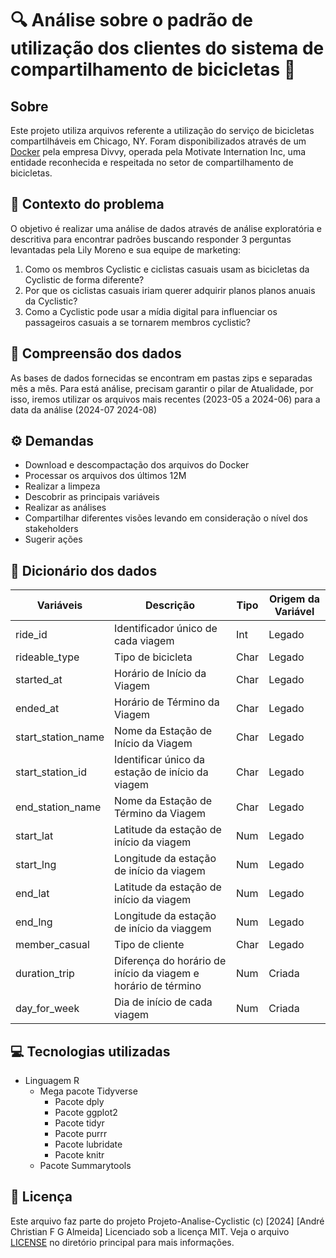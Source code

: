 # 🔍 Análise sobre o padrão de utilização dos clientes do sistema de compartilhamento de bicicletas 🔎
## Sobre 
Este projeto utiliza arquivos referente a utilização do serviço de bicicletas compartilháveis em Chicago, NY. Foram disponibilizados através de um [Docker](https://divvy-tripdata.s3.amazonaws.com/index.html) pela empresa Divvy, operada pela Motivate Internation Inc, uma entidade reconhecida e respeitada no setor de compartilhamento de bicicletas. 

## 🤯 Contexto do problema
O objetivo é realizar uma análise de dados através de análise exploratória e descritiva para encontrar padrões buscando responder 3 perguntas levantadas pela Lily Moreno e sua equipe de marketing: 

1. Como os membros Cyclistic e ciclistas casuais usam as bicicletas da Cyclistic de forma diferente?
2. Por que os ciclistas casuais iriam querer adquirir planos planos anuais da Cyclistic?
3. Como a Cyclistic pode usar a mídia digital para influenciar os passageiros casuais  a se tornarem membros cyclistic?

## 📝 Compreensão dos dados
As bases de dados fornecidas se encontram em pastas zips e separadas mês a mês. Para está análise, precisam garantir o pilar de Atualidade, por isso, iremos utilizar os arquivos mais recentes (2023-05 a 2024-06) para a data da análise (2024-07 2024-08)

## ⚙️ Demandas
- Download e descompactação dos arquivos do Docker
- Processar os arquivos dos últimos 12M
- Realizar a limpeza
- Descobrir as principais variáveis
- Realizar as análises
- Compartilhar diferentes visões levando em consideração o nível dos stakeholders
- Sugerir ações

##  🎲 Dicionário dos dados
| Variáveis | Descrição | Tipo | Origem da Variável |
| --- | --- | --- | --- |
| ride_id               | Identificador único de cada viagem | Int | Legado |
| rideable_type   | Tipo de bicicleta  | Char | Legado |
| started_at   | Horário de Início da Viagem | Char | Legado |
| ended_at | Horário de Término da Viagem | Char | Legado |
| start_station_name | Nome da Estação de Início da Viagem | Char | Legado |
| start_station_id | Identificar único da estação de início da viagem | Char | Legado |
| end_station_name | Nome da Estação de Término da Viagem | Char | Legado |
| start_lat | Latitude da estação de início da viagem | Num | Legado |
| start_lng | Longitude da estação de início da viagem | Num | Legado |
| end_lat | Latitude da estação de início da viagem | Num | Legado |
| end_lng | Longitude da estação de início da viaggem | Num | Legado |
| member_casual | Tipo de cliente | Char | Legado |
| duration_trip | Diferença do horário de início da viagem e horário de término | Num | Criada |
| day_for_week | Dia de início de cada viagem | Num | Criada |

## 💻 Tecnologias utilizadas
- Linguagem  R 
  - Mega pacote Tidyverse
    - Pacote dply
    - Pacote ggplot2
    - Pacote tidyr 
    - Pacote purrr
    - Pacote lubridate
    - Pacote knitr 
  - Pacote Summarytools

## 🔐 Licença
Este arquivo faz parte do projeto Projeto-Analise-Cyclistic
(c) [2024] [André Christian F G Almeida]
Licenciado sob a licença MIT.
Veja o arquivo [LICENSE](LICENSE.MD) no diretório principal para mais informações.

